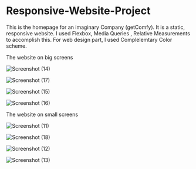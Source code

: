 # Responsive-Website-Project
This is the homepage for an imaginary Company (getComfy). 
It is a static, responsive website. I used Flexbox, Media Queries , Relative Measurements to accomplish this.
For web design part, I used Complelemtary Color scheme.

The website on big screens

![Screenshot (14)](https://user-images.githubusercontent.com/116946235/235432066-3983e364-2e53-4cc8-b279-2020986dff09.png)

![Screenshot (17)](https://user-images.githubusercontent.com/116946235/235432083-b5f9e6d9-24ea-49d7-8cd6-3c96f4fc6487.png)

![Screenshot (15)](https://user-images.githubusercontent.com/116946235/235432159-5dbfe9c0-837f-4899-91c8-79725fea4973.png)

![Screenshot (16)](https://user-images.githubusercontent.com/116946235/235432176-c114b9cc-8216-4037-ab77-55178fdff089.png)

The website on small screens

![Screenshot (11)](https://user-images.githubusercontent.com/116946235/235432247-545d2f8f-8669-49bd-9ee0-f0e6d016d6d5.png)

![Screenshot (18)](https://user-images.githubusercontent.com/116946235/235432262-6509b2cf-ed32-47ff-b5da-fd266edeb640.png)

![Screenshot (12)](https://user-images.githubusercontent.com/116946235/235432324-247e8fac-dc07-497e-87ca-c03a08f0a15c.png)

![Screenshot (13)](https://user-images.githubusercontent.com/116946235/235432344-0b0c4824-f350-4440-950b-7a1d04a75789.png)

